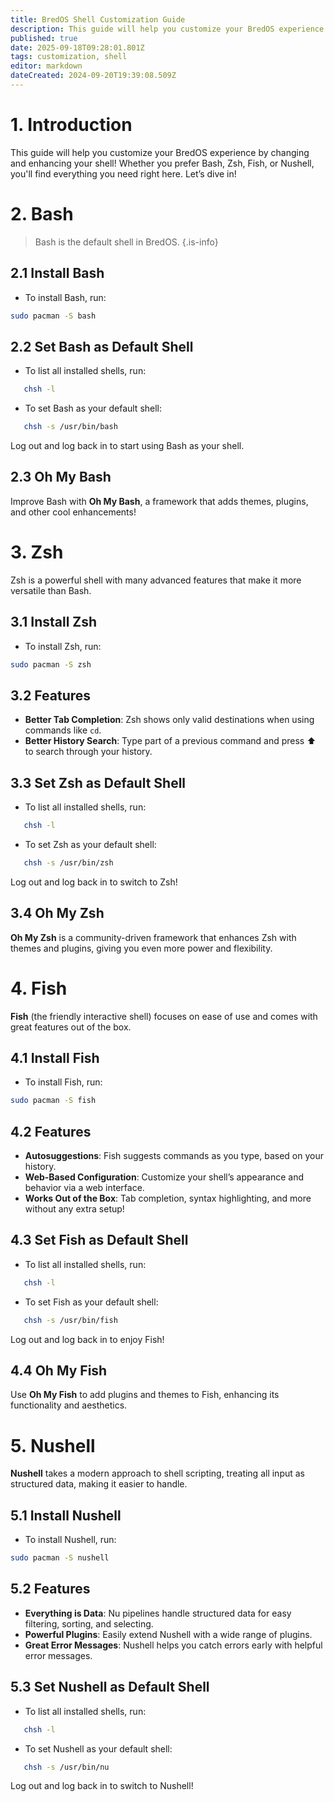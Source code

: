 ```yaml
---
title: BredOS Shell Customization Guide
description: This guide will help you customize your BredOS experience by changing and enhancing your shell!  
published: true
date: 2025-09-18T09:28:01.801Z
tags: customization, shell
editor: markdown
dateCreated: 2024-09-20T19:39:08.509Z
---
```


# 1. Introduction

This guide will help you customize your BredOS experience by changing and enhancing your shell!  Whether you prefer Bash, Zsh, Fish, or Nushell, you'll find everything you need right here. Let’s dive in!


# 2. Bash
> Bash is the default shell in BredOS. 
{.is-info}

## 2.1 Install Bash
- To install Bash, run:

```bash
sudo pacman -S bash
```

## 2.2 Set Bash as Default Shell
- To list all installed shells, run:

```bash
   chsh -l
   ```
- To set Bash as your default shell:

```bash
   chsh -s /usr/bin/bash
   ```
 Log out and log back in to start using Bash as your shell.

## 2.3 Oh My Bash
Improve Bash with **Oh My Bash**, a framework that adds themes, plugins, and other cool enhancements!



# 3. Zsh
Zsh is a powerful shell with many advanced features that make it more versatile than Bash.

## 3.1 Install Zsh
- To install Zsh, run:
```bash
sudo pacman -S zsh
```

## 3.2 Features
- **Better Tab Completion**: Zsh shows only valid destinations when using commands like `cd`.  
- **Better History Search**: Type part of a previous command and press ⬆ to search through your history.

## 3.3 Set Zsh as Default Shell
- To list all installed shells, run:
```bash
   chsh -l
   ```
- To set Zsh as your default shell:
```bash
   chsh -s /usr/bin/zsh
   ```
Log out and log back in to switch to Zsh!

## 3.4 Oh My Zsh
**Oh My Zsh** is a community-driven framework that enhances Zsh with themes and plugins, giving you even more power and flexibility.

# 4. Fish
**Fish** (the friendly interactive shell) focuses on ease of use and comes with great features out of the box.

## 4.1 Install Fish
- To install Fish, run:
```bash
sudo pacman -S fish
```

## 4.2 Features
- **Autosuggestions**: Fish suggests commands as you type, based on your history.
- **Web-Based Configuration**: Customize your shell’s appearance and behavior via a web interface.
- **Works Out of the Box**: Tab completion, syntax highlighting, and more without any extra setup!

## 4.3 Set Fish as Default Shell
- To list all installed shells, run:
```bash
   chsh -l
   ```
- To set Fish as your default shell:
```bash
   chsh -s /usr/bin/fish
   ```
Log out and log back in to enjoy Fish!

## 4.4 Oh My Fish
Use **Oh My Fish** to add plugins and themes to Fish, enhancing its functionality and aesthetics.


# 5. Nushell
**Nushell** takes a modern approach to shell scripting, treating all input as structured data, making it easier to handle.

## 5.1 Install Nushell
- To install Nushell, run:
```bash
sudo pacman -S nushell
```

## 5.2 Features
- **Everything is Data**: Nu pipelines handle structured data for easy filtering, sorting, and selecting.
- **Powerful Plugins**: Easily extend Nushell with a wide range of plugins.
- **Great Error Messages**: Nushell helps you catch errors early with helpful error messages.

## 5.3 Set Nushell as Default Shell
- To list all installed shells, run:
```bash
   chsh -l
   ```
- To set Nushell as your default shell:
```bash
   chsh -s /usr/bin/nu
   ```
Log out and log back in to switch to Nushell!
